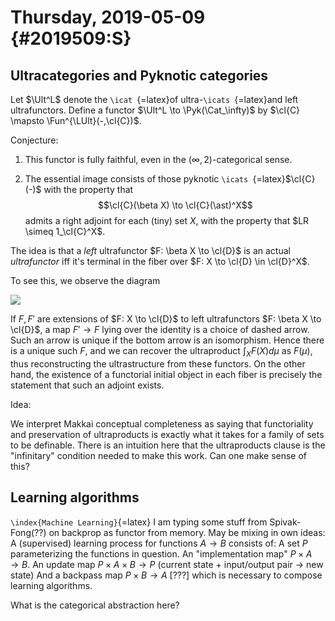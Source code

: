 Thursday, 2019-05-09 {#2019509:S}
====================

Ultracategories and Pyknotic categories
---------------------------------------

Let $\Ult^L$ denote the `\icat `{=latex}of ultra-`\icats `{=latex}and
left ultrafunctors. Define a functor $\Ult^L \to \Pyk(\Cat_\infty)$ by
$\cl{C} \mapsto \Fun^{\LUlt}(-,\cl{C})$.

Conjecture:

1.  This functor is fully faithful, even in the $(\infty,2)$-categorical
    sense.

2.  The essential image consists of those pyknotic
    `\icats `{=latex}$\cl{C}(-)$ with the property that
    $$\cl{C}(\beta X) \to \cl{C}(\ast)^X$$ admits a right adjoint for
    each (tiny) set $X$, with the property that $LR \simeq 1_\cl{C}^X$.

The idea is that a *left* ultrafunctor $F: \beta X \to \cl{D}$ is an
actual *ultrafunctor* iff it's terminal in the fiber over
$F: X \to \cl{D} \in \cl{D}^X$.

To see this, we observe the diagram

![](0214a13cc4abb841def0458124c58ced2315c735.svg)

If $F,F'$ are extensions of $F: X \to \cl{D}$ to left ultrafunctors
$F: \beta X \to \cl{D}$, a map $F' \to F$ lying over the identity is a
choice of dashed arrow. Such an arrow is unique if the bottom arrow is
an isomorphism. Hence there is a unique such $F$, and we can recover the
ultraproduct $\int_X F(X)d\mu$ as $F(\mu)$, thus reconstructing the
ultrastructure from these functors. On the other hand, the existence of
a functorial initial object in each fiber is precisely the statement
that such an adjoint exists.

Idea:

We interpret Makkai conceptual completeness as saying that functoriality
and preservation of ultraproducts is exactly what it takes for a family
of sets to be definable. There is an intuition here that the
ultraproducts clause is the "infinitary" condition needed to make this
work. Can one make sense of this?

Learning algorithms
-------------------

`\index{Machine Learning}`{=latex} I am typing some stuff from
Spivak-Fong(??) on backprop as functor from memory. May be mixing in own
ideas: A (supervised) learning process for functions $A \to B$ consists
of: A set $P$ parameterizing the functions in question. An
"implementation map" $P \times A \to B$. An update map
$P \times A \times B \to P$ (current state + input/output pair -\> new
state) And a backpass map $P \times B \to A$ \[???\] which is necessary
to compose learning algorithms.

What is the categorical abstraction here?
